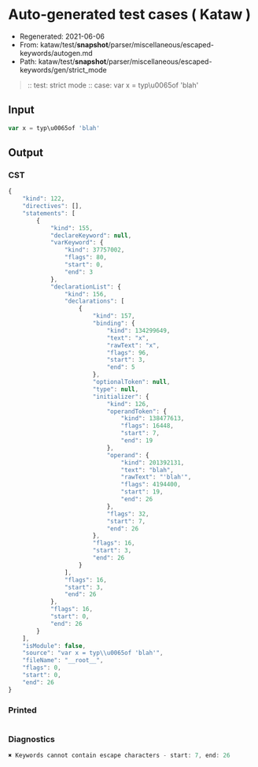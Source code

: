 # Auto-generated test cases ( Kataw )
- Regenerated: 2021-06-06
- From: kataw/test/__snapshot__/parser/miscellaneous/escaped-keywords/autogen.md
- Path: kataw/test/__snapshot__/parser/miscellaneous/escaped-keywords/gen/strict_mode
> :: test: strict mode
> :: case: var x = typ\u0065of 'blah'
## Input

`````js
var x = typ\u0065of 'blah'
`````
## Output

### CST

```javascript
{
    "kind": 122,
    "directives": [],
    "statements": [
        {
            "kind": 155,
            "declareKeyword": null,
            "varKeyword": {
                "kind": 37757002,
                "flags": 80,
                "start": 0,
                "end": 3
            },
            "declarationList": {
                "kind": 156,
                "declarations": [
                    {
                        "kind": 157,
                        "binding": {
                            "kind": 134299649,
                            "text": "x",
                            "rawText": "x",
                            "flags": 96,
                            "start": 3,
                            "end": 5
                        },
                        "optionalToken": null,
                        "type": null,
                        "initializer": {
                            "kind": 126,
                            "operandToken": {
                                "kind": 138477613,
                                "flags": 16448,
                                "start": 7,
                                "end": 19
                            },
                            "operand": {
                                "kind": 201392131,
                                "text": "blah",
                                "rawText": "'blah'",
                                "flags": 4194400,
                                "start": 19,
                                "end": 26
                            },
                            "flags": 32,
                            "start": 7,
                            "end": 26
                        },
                        "flags": 16,
                        "start": 3,
                        "end": 26
                    }
                ],
                "flags": 16,
                "start": 3,
                "end": 26
            },
            "flags": 16,
            "start": 0,
            "end": 26
        }
    ],
    "isModule": false,
    "source": "var x = typ\\u0065of 'blah'",
    "fileName": "__root__",
    "flags": 0,
    "start": 0,
    "end": 26
}
```

### Printed

```javascript

```

### Diagnostics

```javascript
✖ Keywords cannot contain escape characters - start: 7, end: 26

```

